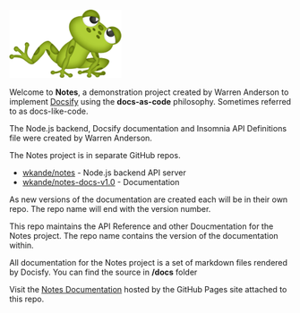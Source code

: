 # Notes

<img src="docs/assets/frog.png" alt="drawing" style="width:200px;margin-top:-80px;"/>

Welcome to **Notes**, a demonstration project created by Warren Anderson to implement [Docsify](https://docsify.js.org) using the **docs-as-code** philosophy. Sometimes referred to as docs-like-code.

The Node.js backend, Docsify documentation and Insomnia API Definitions file were created by Warren Anderson.

The Notes project is in separate GitHub repos.

<!-- RELEASE # -->
- [wkande/notes](https://www.github.com/wkande/notes) - Node.js backend API server
- [wkande/notes-docs-v1.0](https://www.github.com/wkande/notes-docs-v1.0) - Documentation

As new versions of the documentation are created each will be in their own repo. The repo name will end with the version number.

This repo maintains the API Reference and other Doucmentation for the Notes project. The repo name contains the version of the documentation within.

All documentation for the Notes project is a set of markdown files rendered by Docisfy. You can find the source in **/docs** folder

<!-- RELEASE # -->
Visit the [Notes Documentation](https://wkande.github.io/notes-docs-v1.0) hosted by the GitHub Pages site attached to this repo.
